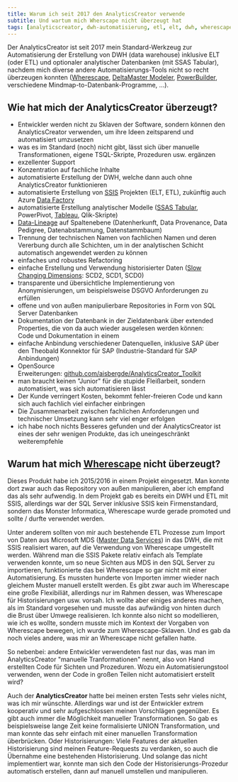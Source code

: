 ```yaml
---
title: Warum ich seit 2017 den AnalyticsCreator verwende
subtitle: Und wartum mich Wherscape nicht überzeugt hat
tags: [analyticscreator, dwh-automatisierung, etl, elt, dwh, wherescape, data-lineage, slow-changing-dimension, scd, ssas-tabular, ssas]
---
```


Der AnalyticsCreator ist seit 2017 mein Standard-Werkzeug zur Automatisierung der Erstellung von DWH (data warehouse) inklusive ELT (oder ETL) und optionaler analytischer Datenbanken (mit SSAS Tabular), nachdem mich diverse andere Automatisierungs-Tools nicht so recht überzeugen konnten ([Wherescape](https://www.wherescape.com/), [DeltaMaster Modeler](https://www.bissantz.de/know-how/crew/deltamaster-modeler-individuelle-datenmodel-lanpassung-nach-deploy/), [PowerBuilder](https://www.appeon.com/products/powerbuilder), verschiedene Mindmap-to-Datenbank-Programme, ...).

## Wie hat mich der AnalyticsCreator überzeugt?

- Entwickler werden nicht zu Sklaven der Software, sondern können den AnalyticsCreator verwenden, um ihre Ideen zeitsparend und automatisiert umzusetzen  
- was es im Standard (noch) nicht gibt, lässt sich über manuelle Transformationen, eigene TSQL-Skripte, Prozeduren usw. ergänzen  
- exzellenter Support  
- Konzentration auf fachliche Inhalte  
- automatisierte Erstellung der DWH, welche dann auch ohne AnalyticsCreator funktionieren  
- automatisierte Erstellung von [SSIS](https://docs.microsoft.com/de-de/sql/integration-services/sql-server-integration-services?view=sql-server-ver15) Projekten (ELT, ETL), zukünftig auch Azure [Data Factory](https://azure.microsoft.com/de-de/services/data-factory/)  
- automatisierte Erstellung analytischer Modelle ([SSAS Tabular](https://docs.microsoft.com/de-de/analysis-services/tabular-models/tabular-models-ssas?view=asallproducts-allversions), PowerPivot, [Tableau](https://www.tableau.com/de-de), Qlik-Skripte)  
- [Data-Lineage](https://de.wikipedia.org/wiki/Data-Lineage) auf Spaltenebene (Datenherkunft, Data Provenance, Data Pedigree, Datenabstammung, Datenstammbaum)  
- Trennung der technischen Namen von fachlichen Namen und deren Vererbung durch alle Schichten, um in der analytischen Schicht automatisch angewendet werden zu können  
- einfaches und robustes Refactoring  
- einfache Erstellung und Verwendung historisierter Daten ([Slow Changing Dimensions](https://de.wikipedia.org/wiki/Slowly_Changing_Dimensions): SCD2, SCD1, SCD0)  
- transparente und übersichtliche Implementierung von Anonymisierungen, um beispielsweise DSGVO Anforderungen zu erfüllen  
- offene und von außen manipulierbare Repositories in Form von SQL Server Datenbanken  
- Dokumentation der Datenbank in der Zieldatenbank über extended Properties, die von da auch wieder ausgelesen werden können:  
  Code und Dokumentation in einem  
- einfache Anbindung verschiedener Datenquellen, inklusive SAP über den Theobald Konnektor für SAP (Industrie-Standard für SAP Anbindungen)  
- OpenSource Erweiterungen: [github.com/aisbergde/AnalyticsCreator_Toolkit](https://github.com/aisbergde/AnalyticsCreator_Toolkit)  
- man braucht keinen "Junior" für die stupide Fleißarbeit, sondern automatisiert, was sich automatisieren lässt  
- Der Kunde verringert Kosten, bekommt fehler-freieren Code und kann sich auch fachlich viel einfacher einbringen  
- Die Zusammenarbeit zwischen fachlichen Anforderungen und technischer Umsetzung kann sehr viel enger erfolgen  
- ich habe noch nichts Besseres gefunden und der AnalyticsCreator ist eines der sehr wenigen Produkte, das ich uneingeschränkt weiterempfehle  

## Warum hat mich [Wherescape](https://www.wherescape.com/) nicht überzeugt?

Dieses Produkt habe ich 2015/2016 in einem Projekt eingesetzt. Man konnte dort zwar auch das Repository von außen manipulieren, aber ich empfand das als sehr aufwendig. In dem Projekt gab es bereits ein DWH und ETL mit SSIS, allerdings war der SQL Server inklusive SSIS kein Firmenstandard, sondern das Monster Informatica, Wherescape wurde gerade promoted und sollte / durfte verwendet werden.  

Unter anderem sollten von mir auch bestehende ETL Prozesse zum Import von Daten aus Microsoft MDS ([Master Data Services](https://docs.microsoft.com/de-de/sql/master-data-services/master-data-services?view=sql-server-2014&viewFallbackFrom=sqlallproducts-allversions "Master Data Services")) in das DWH, die mit SSIS realisiert waren, auf die Verwendung von Wherescape umgestellt werden. Während man die SSIS Pakete relativ einfach als Template verwenden konnte, um so neue Sichten aus MDS in den SQL Server zu importieren, funktionierte das bei Wherescape so gar nicht mit einer Automatisierung. Es mussten hunderte von Importen immer wieder nach gleichem Muster manuell erstellt werden. Es gibt zwar auch im Wherescape eine große Flexibiliät, allerdings nur im Rahmen dessen, was Wherescape für Historisierungen usw. vorsah. Ich wollte aber einiges anderes machen, als im Standard vorgesehen und musste das aufwändig von hinten durch die Brust über Umwege realisieren. Ich konnte also nicht so modellieren, wie ich es wollte, sondern musste mich im Kontext der Vorgaben von Wherescape bewegen, ich wurde zum Wherescape-Sklaven. Und es gab da noch vieles andere, was mir an Wherescape nicht gefallen hatte.  

So nebenbei: andere Entwickler verwendeten fast nur das, was man im AnalyticsCreator "manuelle Tranformationen" nennt, also von Hand erstellten Code für Sichten und Prozeduren. Wozu ein Automatisierungstool verwenden, wenn der Code in großen Teilen nicht automatisiert erstellt wird?  

Auch der **AnalyticsCreator** hatte bei meinen ersten Tests sehr vieles nicht, was ich mir wünschte. Allerdings war und ist der Entwickler extrem kooperativ und sehr aufgeschlossen meinen Vorschlägen gegenüber. Es gibt auch immer die Möglichkeit manueller Transformationen. So gab es beispielsweise lange Zeit keine formalisierte UNION Transformation, und man konnte das sehr einfach mit einer manuellen Transformation überbrücken. Oder Historisierungen: Viele Features der aktuellen Historisierung sind meinen Feature-Requests zu verdanken, so auch die Übernahme eine bestehenden Historisierung. Und solange das nicht implementiert war, konnte man sich den Code der Historisierungs-Prozedur automatisch erstellen, dann auf manuell umstellen und manipulieren.

